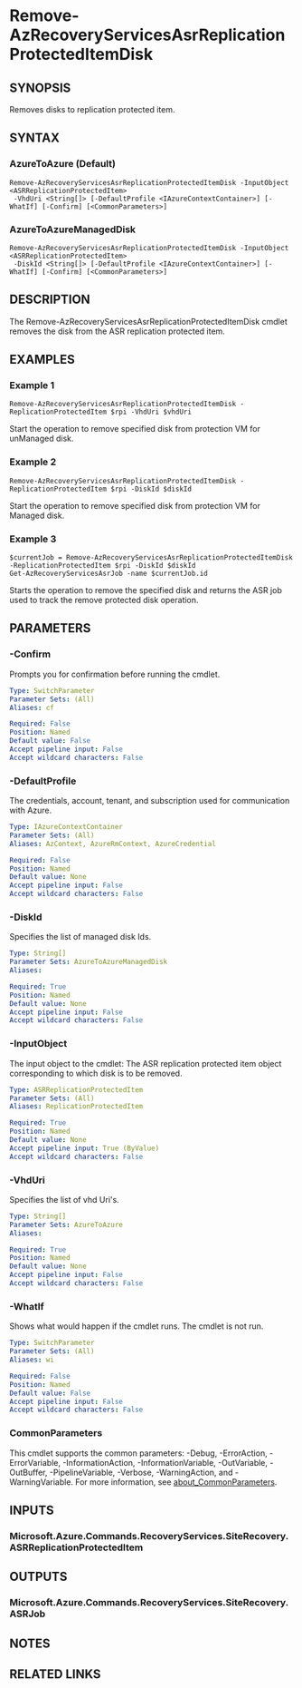 ﻿---
external help file: Microsoft.Azure.PowerShell.Cmdlets.RecoveryServices.SiteRecovery.dll-Help.xml
Module Name: Az.RecoveryServices
online version: https://learn.microsoft.com/powershell/module/az.recoveryservices/remove-azrecoveryservicesasrreplicationprotecteditemDisk
schema: 2.0.0
---

# Remove-AzRecoveryServicesAsrReplicationProtectedItemDisk

## SYNOPSIS
Removes disks to replication protected item.

## SYNTAX

### AzureToAzure (Default)
```
Remove-AzRecoveryServicesAsrReplicationProtectedItemDisk -InputObject <ASRReplicationProtectedItem>
 -VhdUri <String[]> [-DefaultProfile <IAzureContextContainer>] [-WhatIf] [-Confirm] [<CommonParameters>]
```

### AzureToAzureManagedDisk
```
Remove-AzRecoveryServicesAsrReplicationProtectedItemDisk -InputObject <ASRReplicationProtectedItem>
 -DiskId <String[]> [-DefaultProfile <IAzureContextContainer>] [-WhatIf] [-Confirm] [<CommonParameters>]
```

## DESCRIPTION
The Remove-AzRecoveryServicesAsrReplicationProtectedItemDisk cmdlet removes the disk from the ASR replication protected item.

## EXAMPLES

### Example 1
```
Remove-AzRecoveryServicesAsrReplicationProtectedItemDisk -ReplicationProtectedItem $rpi -VhdUri $vhdUri
```

Start the operation to remove specified disk from protection VM for unManaged disk.

### Example 2
```
Remove-AzRecoveryServicesAsrReplicationProtectedItemDisk -ReplicationProtectedItem $rpi -DiskId $diskId
```

Start the operation to remove specified disk from protection VM for Managed disk.

### Example 3
```
$currentJob = Remove-AzRecoveryServicesAsrReplicationProtectedItemDisk -ReplicationProtectedItem $rpi -DiskId $diskId
Get-AzRecoveryServicesAsrJob -name $currentJob.id
```

Starts the operation to remove the specified disk and returns the ASR job used to track the remove protected disk operation.

## PARAMETERS

### -Confirm
Prompts you for confirmation before running the cmdlet.

```yaml
Type: SwitchParameter
Parameter Sets: (All)
Aliases: cf

Required: False
Position: Named
Default value: False
Accept pipeline input: False
Accept wildcard characters: False
```

### -DefaultProfile
The credentials, account, tenant, and subscription used for communication with Azure.

```yaml
Type: IAzureContextContainer
Parameter Sets: (All)
Aliases: AzContext, AzureRmContext, AzureCredential

Required: False
Position: Named
Default value: None
Accept pipeline input: False
Accept wildcard characters: False
```

### -DiskId
Specifies the list of managed disk Ids.

```yaml
Type: String[]
Parameter Sets: AzureToAzureManagedDisk
Aliases:

Required: True
Position: Named
Default value: None
Accept pipeline input: False
Accept wildcard characters: False
```

### -InputObject
The input object to the cmdlet: The ASR replication protected item object corresponding to which disk is to be removed.

```yaml
Type: ASRReplicationProtectedItem
Parameter Sets: (All)
Aliases: ReplicationProtectedItem

Required: True
Position: Named
Default value: None
Accept pipeline input: True (ByValue)
Accept wildcard characters: False
```

### -VhdUri
Specifies the list of vhd Uri's.

```yaml
Type: String[]
Parameter Sets: AzureToAzure
Aliases:

Required: True
Position: Named
Default value: None
Accept pipeline input: False
Accept wildcard characters: False
```

### -WhatIf
Shows what would happen if the cmdlet runs.
The cmdlet is not run.

```yaml
Type: SwitchParameter
Parameter Sets: (All)
Aliases: wi

Required: False
Position: Named
Default value: False
Accept pipeline input: False
Accept wildcard characters: False
```

### CommonParameters
This cmdlet supports the common parameters: -Debug, -ErrorAction, -ErrorVariable, -InformationAction, -InformationVariable, -OutVariable, -OutBuffer, -PipelineVariable, -Verbose, -WarningAction, and -WarningVariable. For more information, see [about_CommonParameters](http://go.microsoft.com/fwlink/?LinkID=113216).

## INPUTS

### Microsoft.Azure.Commands.RecoveryServices.SiteRecovery.ASRReplicationProtectedItem
## OUTPUTS

### Microsoft.Azure.Commands.RecoveryServices.SiteRecovery.ASRJob
## NOTES

## RELATED LINKS
